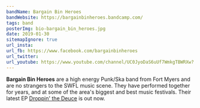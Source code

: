 ```yaml
---
bandName: Bargain Bin Heroes
bandWebsite: https://bargainbinheroes.bandcamp.com/
tags: band
posterImg: bio-bargain_bin_heroes.jpg
date: 2019-01-30
sitemapIgnore: true
url_insta: 
url_fb: https://www.facebook.com/bargainbinheroes
url_twitter:
url_youtube: https://www.youtube.com/channel/UC0JyoDaS6uUf7WmkgTBWRXw?
---
```

**Bargain Bin Heroes** are a high energy Punk/Ska band from Fort Myers and are 
no strangers to the SWFL music scene. They have performed together for years, and at
some of the area's biggest and best music festivals. Their latest EP [Droppin' the Deuce](https://bargainbinheroes.bandcamp.com/album/droppin-the-deuce) is out now.